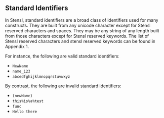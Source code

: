 ## Standard Identifiers

In Stensl, standard identifiers are a broad class of identifiers used for many constructs. They are built from any unicode character except for Stensl reserved characters and spaces. They may be any string of any length built from those characters except for Stensl reserved keywords. The list of Stensl reserved characters and stensl reserved keywords can be found in Appendix 1.

For instance, the following are valid standard identifiers:

* `NewName`
* `name_123`
* `abcedfghijklmnopqrstuvwxyz`

By contrast, the following are invalid standard identifiers:

* `(newName)`
* `this%is%a%test`
* `func`
* `Hello there`
